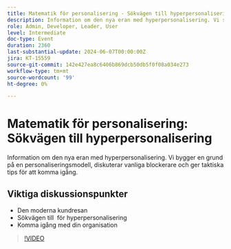 ```yaml
---
title: Matematik för personalisering - Sökvägen till hyperpersonalisering
description: Information om den nya eran med hyperpersonalisering. Vi ska bygga en grund på en mognadsmodell för personalisering, diskutera vanliga blockerare och ge taktiska tips för att komma igång.Viktiga diskussionspunkter - Den moderna kundresan ​ Vägen till hyperpersonalisering ​ Komma igång på din organisation
role: Admin, Developer, Leader, User
level: Intermediate
doc-type: Event
duration: 2360
last-substantial-update: 2024-06-07T00:00:00Z
jira: KT-15559
source-git-commit: 142e427ea8c6406b869dcb50db5f0f08a034e273
workflow-type: tm+mt
source-wordcount: '99'
ht-degree: 0%

---
```



# Matematik för personalisering: Sökvägen till hyperpersonalisering

Information om den nya eran med hyperpersonalisering. Vi bygger en grund på en personaliseringsmodell, diskuterar vanliga blockerare och ger taktiska tips för att komma igång.

## Viktiga diskussionspunkter

* Den moderna kundresan &#x200B;
* Sökvägen till &#x200B; för hyperpersonalisering
* Komma igång med din organisation

>[!VIDEO](https://video.tv.adobe.com/v/3429288/?learn=on)

